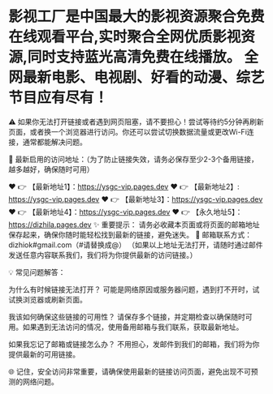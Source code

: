# 影视工厂是中国最大的影视资源聚合免费在线观看平台,实时聚合全网优质影视资源,同时支持蓝光高清免费在线播放。 全网最新电影、电视剧、好看的动漫、综艺节目应有尽有！
⚠️ 如果你无法打开链接或者遇到网页阻塞，请不要担心！尝试等待约5分钟再刷新页面，或者换一个浏览器进行访问。你还可以尝试切换数据流量或更改Wi-Fi连接，通常都能解决问题。

🌟 最新启用的访问地址：（为了防止链接失效，请务必保存至少2-3个备用链接，越多越好，确保随时可用）

❤️ 👉 【最新地址1】：https://ysgc-vip.pages.dev
❤️ 👉 【最新地址2】:   https://ysgc-vip.pages.dev
❤️ 👉 【最新地址3】：https://ysgc-vip.pages.dev
❤️ 👉 【最新地址4】：https://ysgc-vip.pages.dev
❤️ 👉 【永久地址5】：https://dizhila.pages.dev
✨ 重要提示： 请务必收藏本页面或将页面的邮箱地址保存起来，确保你随时能轻松找到最新的链接，避免迷失。 📧 邮箱联系方式：dizhiok#gmail.com（#请替换成@） （如果以上地址无法打开，请随时通过邮件发送任意内容联系我们，我们将为你提供最新的访问链接。）

💡 常见问题解答：

为什么有时候链接无法打开？ 可能是网络原因或服务器问题，遇到打不开时，试试换浏览器或刷新页面。

我该如何确保这些链接的可用性？ 请保存多个链接，并定期检查以确保随时可用。如果遇到无法访问的情况，使用备用邮箱与我们联系，获取最新地址。

如果我忘记了邮箱或链接怎么办？ 不用担心，发邮件到我们的邮箱，我们将为你提供最新的可用链接。

🌐 记住，安全访问非常重要，请确保使用最新的链接访问页面，避免出现不可预测的网络问题。

